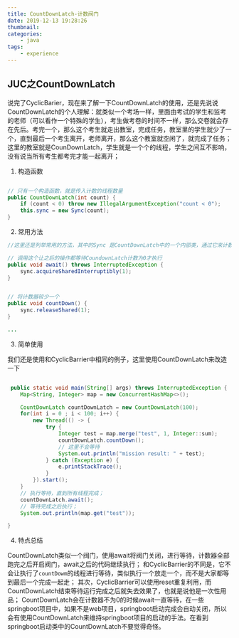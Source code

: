 ```yaml
---
title: CountDownLatch-计数阀门
date: 2019-12-13 19:28:26
thumbnail: 
categories:
    - java
tags:
    - experience
---
```


## JUC之CountDownLatch

说完了CyclicBarier，现在来了解一下CountDownLatch的使用，还是先说说CountDownLatch的个人理解：就类似一个考场一样，里面由考试的学生和监考的老师（可以看作一个特殊的学生），考生做考卷的时间不一样，那么交卷就会存在先后。考完一个，那么这个考生就走出教室，完成任务，教室里的学生就少了一个，直到最后一个考生离开，老师离开，那么这个教室就空闲了，就完成了任务；这里的教室就是CounDownLatch，学生就是一个个的线程，学生之间互不影响，没有说当所有考生都考完才能一起离开；

<!-- more -->

1. 构造函数

``` java

// 只有一个构造函数，就是传入计数的线程数量
public CountDownLatch(int count) {
    if (count < 0) throw new IllegalArgumentException("count < 0");
    this.sync = new Sync(count);
}

```

2. 常用方法

``` java
//这里还是列举常用的方法，其中的Sync 是CountDownLatch中的一个内部类，通过它来计数；

// 调用这个让之后的操作都等待CoundownLatch计数为0才执行
public void await() throws InterruptedException {
    sync.acquireSharedInterruptibly(1);
}


// 将计数器较少一个
public void countDown() {
    sync.releaseShared(1);
}

...

```

3. 简单使用

我们还是使用和CyclicBarrier中相同的例子，这里使用CountDownLatch来改造一下

``` java

 public static void main(String[] args) throws InterruptedException {
    Map<String, Integer> map = new ConcurrentHashMap<>();

    CountDownLatch countDownLatch = new CountDownLatch(100);
    for(int i = 0 ; i < 100; i++) {
        new Thread(() -> {
            try {
                Integer test = map.merge("test", 1, Integer::sum);
                countDownLatch.countDown();
                // 这里不会等待
                System.out.println("mission result: " + test);
            } catch (Exception e) {
                e.printStackTrace();
            }
        }).start();
    }
    // 执行等待，直到所有线程完成；
    countDownLatch.await();
    // 等待完成之后执行；
    System.out.println(map.get("test"));

}

```


4. 特点总结

CountDownLatch类似一个阀门，使用await将阀门关闭，进行等待，计数器全部跑完之后开启阀门，await之后的代码继续执行；
和CyclicBarrier的不同是，它不会让执行了`countDowm`的线程进行等待，类似执行一个放走一个，而不是大家都等到最后一个完成一起走；
其次，CyclicBarrier可以使用reset重复利用，而CountDownLatch结束等待运行完成之后就失去效果了，也就是说他是一次性用品；
CountDownLatch会在计数器不为0的时候await一直等待，在一些springboot项目中，如果不是web项目，springboot启动完成会自动关闭，所以会有使用CountDownLatch来维持springboot项目的启动的手法。在看到springboot启动类中的CountDownLatch不要觉得奇怪。